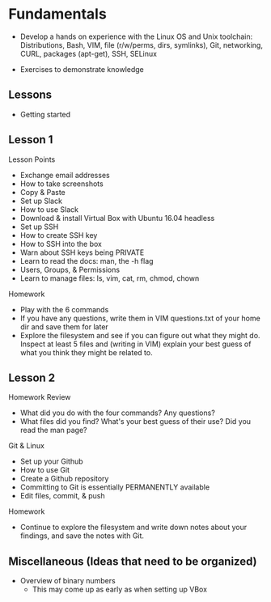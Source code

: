 # Fundamentals

- Develop a hands on experience with the Linux OS and Unix toolchain: Distributions, Bash, VIM, file (r/w/perms, dirs, symlinks), Git, networking, CURL, packages (apt-get), SSH, SELinux

- Exercises to demonstrate knowledge

## Lessons

- Getting started

## Lesson 1

Lesson Points

- Exchange email addresses
- How to take screenshots
- Copy & Paste
- Set up Slack
- How to use Slack
- Download & install Virtual Box with Ubuntu 16.04 headless
- Set up SSH
- How to create SSH key
- How to SSH into the box
- Warn about SSH keys being PRIVATE
- Learn to read the docs: man, the -h flag
- Users, Groups, & Permissions
- Learn to manage files: ls, vim, cat, rm, chmod, chown

Homework

- Play with the 6 commands
- If you have any questions, write them in VIM questions.txt of your home dir and save them for later
- Explore the filesystem and see if you can figure out what they might do. Inspect at least 5 files and (writing in VIM) explain your best guess of what you think they might be related to.

## Lesson 2

Homework Review

- What did you do with the four commands? Any questions?
- What files did you find? What's your best guess of their use? Did you read the man page?

Git & Linux

- Set up your Github
- How to use Git
- Create a Github repository
- Committing to Git is essentially PERMANENTLY available
- Edit files, commit, & push

Homework

- Continue to explore the filesystem and write down notes about your findings, and save the notes with Git.

## Miscellaneous (Ideas that need to be organized)

- Overview of binary numbers
  - This may come up as early as when setting up VBox
